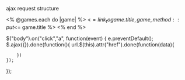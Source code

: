 ajax request structure

<% @games.each do |game| %>
  <$= link_to game.title, game, method: :put %>
 <$= game.title %>
<% end %>


$("body").on("click","a", function(event) {
	e.preventDefault();
	$.ajax({}).done(function(){
	url.$(this).attr("href").done(function(data){
	
		})
	});
});